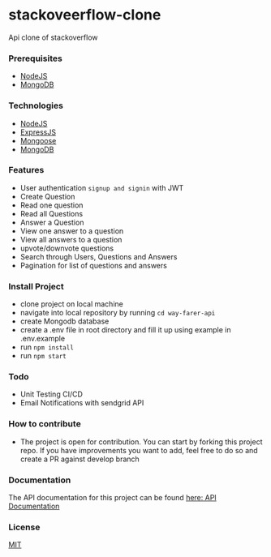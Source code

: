 # stackoveerflow-clone
Api clone of stackoverflow

### Prerequisites
- [NodeJS](https://nodejs.org)
- [MongoDB](https://www.mongodb.com)

### Technologies
- [NodeJS](https://nodejs.org)
- [ExpressJS](https://npmjs.com/package/express)
- [Mongoose](https://mongoosejs.com)
- [MongoDB](https://www.mongodb.com)

### Features
- User authentication `signup and signin` with JWT
- Create Question
- Read one question
- Read all Questions
- Answer a Question
- View one answer to a question
- View all answers to a question
- upvote/downvote questions
- Search through Users, Questions and Answers
- Pagination for list of questions and answers

### Install Project
- clone project on local machine
- navigate into local repository by running `cd way-farer-api`
- create Mongodb database
- create a .env file in root directory and fill it up using example in .env.example
- run `npm install`
- run `npm start`

### Todo 
- Unit Testing CI/CD
- Email Notifications with sendgrid API

### How to contribute
- The project is open for contribution. You can start by forking this project repo. If you have improvements you want to add, feel free to do so and create a PR against develop branch

### Documentation
The API documentation for this project can be found [here: API Documentation](https://polly-views.herokuapp.com/api/v1/docs)

### License
[MIT](https://github.com/Mcdavid95/stackoveerflow/blob/develop/LICENSE)
